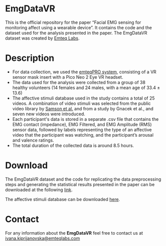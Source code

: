 # EmgDataVR

This is the official repository for the paper “Facial EMG sensing for monitoring affect using a wearable device”. It contains the code and the dataset used for the analysis presented in the paper. The EmgDataVR dataset was created by [Emteq Labs](https://www.emteqlabs.com/).

# Description
- For data collection, we used the [emteqPRO system](https://www.emteqlabs.com/emteqpro/), consisting of a VR sensor mask insert with a Pico Neo 2 Eye VR headset.
- The data used for the analysis were collected from a group of 38 healthy volunteers (14 females and 24 males, with a mean age of 33.4 ± 13.6)
- The affective stimuli database used in the study contains a total of 25 videos. A combination of video stimuli was selected from the public video library by [Samson et al.](https://www.tandfonline.com/doi/abs/10.1080/02699931.2015.1031089?journalCode=pcem20) and from a study by Gnacek et al., and seven new videos were introduced.
- Each participant's data is stored in a separate .csv file that contains the EMG contact (impedance), EMG Filtered, and EMG Amplitude (RMS) sensor data, followed by   labels representing the type of an affective video that the participant was watching, and the participant’s arousal and valence ratings.
- The total duration of the collected data is around 8.5 hours. 

# Download
The EmgDataVR dataset and the code for replicating the data preprocessing steps and generating the statistical results presented in the paper can be downloaded at the following [link](https://drive.google.com/drive/folders/18LhP7-hisSZvuFrF8SHiFOBUdWvjuMdA?usp=sharing).

The affective stimuli database can be downloaded [here](https://drive.google.com/file/d/1Qr6N2b4kf0FW7rJNfdUYR1lF7AElET-5/view?usp=sharing).


# Contact 
For any information about the **EmgDataVR** feel free to contact us at ivana.kiprijanovska@emteqlabs.com
